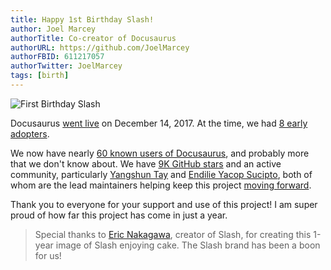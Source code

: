 ```yaml
---
title: Happy 1st Birthday Slash!
author: Joel Marcey
authorTitle: Co-creator of Docusaurus
authorURL: https://github.com/JoelMarcey
authorFBID: 611217057
authorTwitter: JoelMarcey
tags: [birth]
---
```


![First Birthday Slash](/img/docusaurus-slash-first-birthday.svg)

Docusaurus [went live](https://docusaurus.io/blog/2017/12/14/introducing-docusaurus) on December 14, 2017. At the time, we had [8 early adopters](https://docusaurus.io/blog/2017/12/14/introducing-docusaurus#acknowledgements).

<!--truncate-->

We now have nearly [60 known users of Docusaurus](https://docusaurus.io/en/users), and probably more that we don't know about. We have [9K GitHub stars](https://github.com/facebook/docusaurus) and an active community, particularly [Yangshun Tay](https://twitter.com/yangshunz) and [Endilie Yacop Sucipto](https://twitter.com/endiliey), both of whom are the lead maintainers helping keep this project [moving forward](https://docusaurus.io/blog/2018/09/11/Towards-Docusaurus-2).

Thank you to everyone for your support and use of this project! I am super proud of how far this project has come in just a year.

> Special thanks to [Eric Nakagawa](https://twitter.com/ericnakagawa), creator of Slash, for creating this 1-year image of Slash enjoying cake. The Slash brand has been a boon for us!